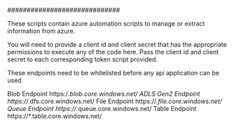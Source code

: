 #############################


These scripts contain azure automation scripts to manage or extract information from azure.

You will need to provide a client id and client secret that has the appropriate permissions to execute any of the code here.
Pass the client id and client secret to each corresponding token script provided.

These endpoints need to be whitelisted before any api application can be used 

Blob Endpoint	https:/*.blob.core.windows.net/
ADLS Gen2 Endpoint	https://*.dfs.core.windows.net/
File Endpoint	https://*.file.core.windows.net/
Queue Endpoint	https://*.queue.core.windows.net/
Table Endpoint	https://*.table.core.windows.net/






